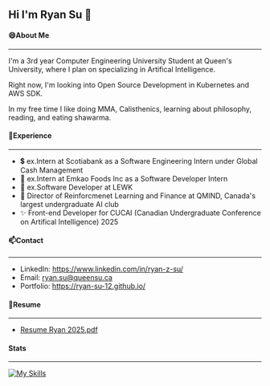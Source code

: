 ## Hi I'm Ryan Su 👋

#### 😄About Me
---
I'm a 3rd year Computer Engineering University Student at Queen's University, where I plan on specializing in Artifical Intelligence.

Right now, I'm looking into Open Source Development in Kubernetes and AWS SDK.

In my free time I like doing MMA, Calisthenics, learning about philosophy, reading, and eating shawarma.

#### 💬Experience
---

- 💲 ex.Intern at Scotiabank as a Software Engineering Intern under Global Cash Management
- 🌱 ex.Intern at Emkao Foods Inc as a Software Developer Intern
- 🧏 ex.Software Developer at LEWK
- 🔭 Director of Reinforcmenet Learning and Finance at QMIND, Canada's largest undergraduate AI club
- ✨ Front-end Developer for CUCAI (Canadian Undergraduate Conference on Artifical Intelligence) 2025

#### 📫Contact 
--- 
- LinkedIn:  https://www.linkedin.com/in/ryan-z-su/
- Email:     ryan.su@queensu.ca
- Portfolio: https://ryan-su-12.github.io/

#### 📄Resume
---
- [Resume Ryan 2025.pdf](https://github.com/user-attachments/files/18302662/Resume.Ryan.2025.pdf)


#### Stats
---

[![My Skills](https://skillicons.dev/icons?i=js,html,css,c,java,py,react,nextjs,mongodb,fastapi,aws)](https://skillicons.dev)



<!--
**ryan-su-12/ryan-su-12** is a ✨ _special_ ✨ repository because its `README.md` (this file) appears on your GitHub profile.

Here are some ideas to get you started:

- 🔭 I’m currently working on ...
- 🌱 I’m currently learning ...
- 👯 I’m looking to collaborate on ...
- 🤔 I’m looking for help with ...
- 💬 Ask me about ...
- 📫 How to reach me: ...
- 😄 Pronouns: ...
- ⚡ Fun fact: ...
-->
